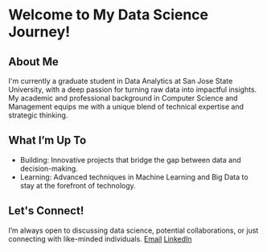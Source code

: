 # Welcome to My Data Science Journey!

## About Me
I'm currently a graduate student in Data Analytics at San Jose State University, with a deep passion for turning raw data into impactful insights. My academic and professional background in Computer Science and Management equips me with a unique blend of technical expertise and strategic thinking.

## What I’m Up To
- Building: Innovative projects that bridge the gap between data and decision-making.
- Learning: Advanced techniques in Machine Learning and Big Data to stay at the forefront of technology.

## Let's Connect!
I’m always open to discussing data science, potential collaborations, or just connecting with like-minded individuals.
[Email](mailto:shravani.gawade@sjsu.edu)
[LinkedIn](https://www.linkedin.com/in/shravanigawade/)
